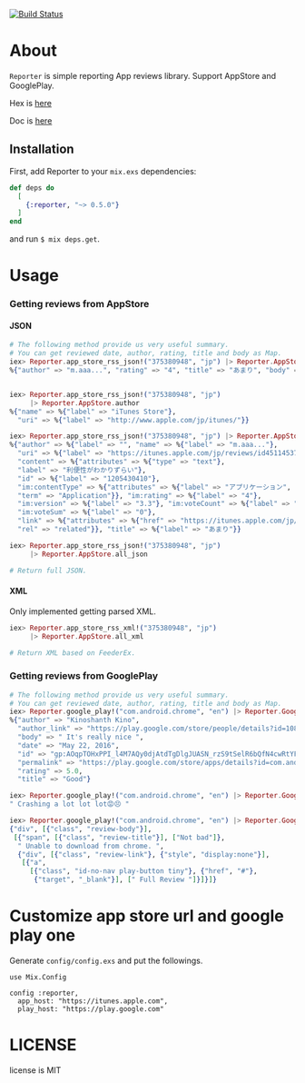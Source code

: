 
[![Build Status](https://travis-ci.org/KazuCocoa/simple_app_reporter_ex.svg?branch=master)](https://travis-ci.org/KazuCocoa/simple_app_reporter_ex)

# About

`Reporter` is simple reporting App reviews library.
Support AppStore and GooglePlay.

Hex is [here](https://hex.pm/packages/reporter)

Doc is [here](http://hexdocs.pm/reporter/extra-api-reference.html)

## Installation

First, add Reporter to your `mix.exs` dependencies:

```elixir
def deps do
  [
    {:reporter, "~> 0.5.0"}
  ]
end
```

and run `$ mix deps.get`.

# Usage
### Getting reviews from AppStore
#### JSON

```elixir
# The following method provide us very useful summary.
# You can get reviewed date, author, rating, title and body as Map.
iex> Reporter.app_store_rss_json!("375380948", "jp") |> Reporter.AppStore.review_summaries |> Enum.at(0)
%{"author" => "m.aaa...", "rating" => "4", "title" => "あまり", "body" => "利便性がわかりずらい"}


iex> Reporter.app_store_rss_json!("375380948", "jp")
     |> Reporter.AppStore.author
%{"name" => %{"label" => "iTunes Store"},
  "uri" => %{"label" => "http://www.apple.com/jp/itunes/"}}

iex> Reporter.app_store_rss_json!("375380948", "jp") |> Reporter.AppStore.reviews |> Enum.at(0)
%{"author" => %{"label" => "", "name" => %{"label" => "m.aaa..."},
  "uri" => %{"label" => "https://itunes.apple.com/jp/reviews/id451145371"}},
  "content" => %{"attributes" => %{"type" => "text"},
  "label" => "利便性がわかりずらい"},
  "id" => %{"label" => "1205430410"},
  "im:contentType" => %{"attributes" => %{"label" => "アプリケーション",
  "term" => "Application"}}, "im:rating" => %{"label" => "4"},
  "im:version" => %{"label" => "3.3"}, "im:voteCount" => %{"label" => "0"},
  "im:voteSum" => %{"label" => "0"},
  "link" => %{"attributes" => %{"href" => "https://itunes.apple.com/jp/review?id=375380948&type=Purple%20Software",
  "rel" => "related"}}, "title" => %{"label" => "あまり"}}
```

```elixir
iex> Reporter.app_store_rss_json!("375380948", "jp")
     |> Reporter.AppStore.all_json

# Return full JSON.
```

#### XML

Only implemented getting parsed XML.

```elixir
iex> Reporter.app_store_rss_xml!("375380948", "jp")
     |> Reporter.AppStore.all_xml

# Return XML based on FeederEx.
```

### Getting reviews from GooglePlay

```elixir
# The following method provide us very useful summary.
# You can get reviewed date, author, rating, title and body as Map.
iex> Reporter.google_play!("com.android.chrome", "en") |> Reporter.GooglePlay.review_summaries |> Enum.at(0)
%{"author" => "Kinoshanth Kino",
  "author_link" => "https://play.google.com/store/people/details?id=108550484713070099642",
  "body" => " It's really nice ",
  "date" => "May 22, 2016",
  "id" => "gp:AOqpTOHxPPI_l4M7AQy0djAtdTgDlgJUASN_rzS9tSelR6bQfN4cwRtYFNqjzTzzJX_qJeTXwQkNW4Ucsn1eJFk",
  "permalink" => "https://play.google.com/store/apps/details?id=com.android.chromeu0026amp;reviewId=Z3A6QU9xcFRPSHhQUElfbDRNN0FReTBkakF0ZFRnRGxnSlVBU05fcnpTOXRTZWxSNmJRZk40Y3dSdFlGTnFqelR6ekpYX3FKZVRYd1FrTlc0VWNzbjFlSkZr",
  "rating" => 5.0,
  "title" => "Good"}

iex> Reporter.google_play!("com.android.chrome", "en") |> Reporter.GooglePlay.review_body_list |> Enum.at(0)
" Crashing a lot lot lot😡😣 "

iex> Reporter.google_play!("com.android.chrome", "en") |> Reporter.GooglePlay.review_bodies |> Enum.at(1)
{"div", [{"class", "review-body"}],
 [{"span", [{"class", "review-title"}], ["Not bad"]},
  " Unable to download from chrome. ",
  {"div", [{"class", "review-link"}, {"style", "display:none"}],
   [{"a",
     [{"class", "id-no-nav play-button tiny"}, {"href", "#"},
      {"target", "_blank"}], [" Full Review "]}]}]}
```

# Customize app store url and google play one

Generate `config/config.exs` and put the followings.

```
use Mix.Config

config :reporter,
  app_host: "https://itunes.apple.com",
  play_host: "https://play.google.com"
```

# LICENSE
license is MIT
